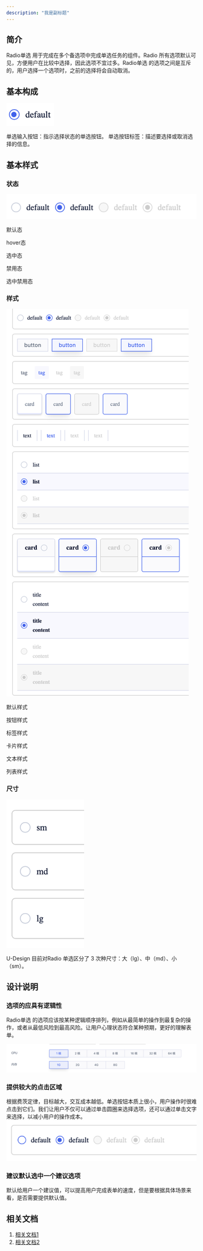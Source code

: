 ```yaml
---
description: "我是副标题"
---
```

<!--副标题具体写法见源代码模式-->

## 简介

Radio单选 用于完成在多个备选项中完成单选任务的组件。Radio 所有选项默认可见，方便用户在比较中选择，因此选项不宜过多。Radio单选 的选项之间是互斥的，用户选择一个选项时，之前的选择将会自动取消。



## 基本构成


![36](../../../images/zcx/36.png)

单选输入按钮：指示选择状态的单选按钮。
单选按钮标签：描述要选择或取消选择的信息。


## 基本样式
### 状态

![33](../../../images/zcx/33.png)

默认态

hover态

选中态

禁用态

选中禁用态

### 样式

![34](../../../images/zcx/34.png)

默认样式

按钮样式

标签样式

卡片样式

文本样式

列表样式

### 尺寸

![56](../../../images/zcx/56.png)

U-Design 目前对Radio 单选区分了 3 次种尺寸：大（lg）、中（md）、小（sm）。


## 设计说明
### 选项的应具有逻辑性

Radio单选 的选项应该按某种逻辑顺序排列，例如从最简单的操作到最复杂的操作，或者从最低风险到最高风险。让用户心理状态符合某种预期，更好的理解表单。

![32](../../../images/zcx/32.png)

### 提供较大的点击区域

根据费茨定律，目标越大，交互成本越低。单选按钮本质上很小，用户操作时很难点击到它们。我们让用户不仅可以通过单击圆圈来选择选项，还可以通过单击文字来选择，以减小用户的操作成本。![31](../../../images/zcx/31.png)

### 建议默认选中一个建议选项

默认给用户一个建议值，可以提高用户完成表单的速度，但是要根据具体场景来看，是否需要提供默认值。


## 相关文档

1. [相关文档1](https://www.ucloud.cn)
2. [相关文档2](https://www.ucloud.cn)
